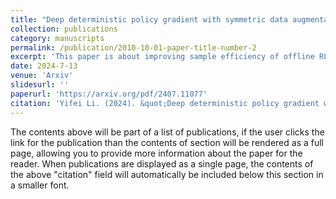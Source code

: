 ```yaml
---
title: "Deep deterministic policy gradient with symmetric data augmentation for aircraft lateral control"
collection: publications
category: manuscripts
permalink: /publication/2010-10-01-paper-title-number-2
excerpt: 'This paper is about improving sample efficiency of offline RL.'
date: 2024-7-13
venue: 'Arxiv'
slidesurl: ''
paperurl: 'https://arxiv.org/pdf/2407.11077'
citation: 'Yifei Li. (2024). &quot;Deep deterministic policy gradient with symmetric data augmentation for aircraft lateral control.&quot; <i>arxiv</i>.'
---
```


The contents above will be part of a list of publications, if the user clicks the link for the publication than the contents of section will be rendered as a full page, allowing you to provide more information about the paper for the reader. When publications are displayed as a single page, the contents of the above "citation" field will automatically be included below this section in a smaller font.
